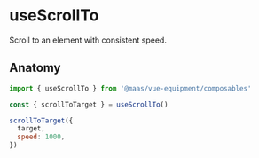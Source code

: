 # useScrollTo

Scroll to an element with consistent speed.

<component-preview src="./demo/DefaultDemo.vue" />

<!--@include: @/apps/docs/src/content/snippets/overview.md-->

## Anatomy

```js
import { useScrollTo } from '@maas/vue-equipment/composables'

const { scrollToTarget } = useScrollTo()

scrollToTarget({
  target,
  speed: 1000,
})
```

<!--@include: @/apps/docs/src/content/snippets/installation.md-->
